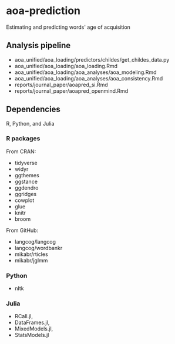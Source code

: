 # aoa-prediction
Estimating and predicting words' age of acquisition

## Analysis pipeline

- aoa_unified/aoa_loading/predictors/childes/get_childes_data.py
- aoa_unified/aoa_loading/aoa_loading.Rmd
- aoa_unified/aoa_loading/aoa_analyses/aoa_modeling.Rmd
- aoa_unified/aoa_loading/aoa_analyses/aoa_consistency.Rmd
- reports/journal_paper/aoapred_si.Rmd
- reports/journal_paper/aoapred_openmind.Rmd

## Dependencies

R, Python, and Julia

### R packages

From CRAN:
- tidyverse
- widyr
- ggthemes
- ggstance
- ggdendro
- ggridges
- cowplot
- glue
- knitr
- broom

From GitHub:
- langcog/langcog
- langcog/wordbankr
- mikabr/rticles
- mikabr/jglmm

### Python

- nltk

### Julia

- RCall.jl,
- DataFrames.jl,
- MixedModels.jl,
- StatsModels.jl
